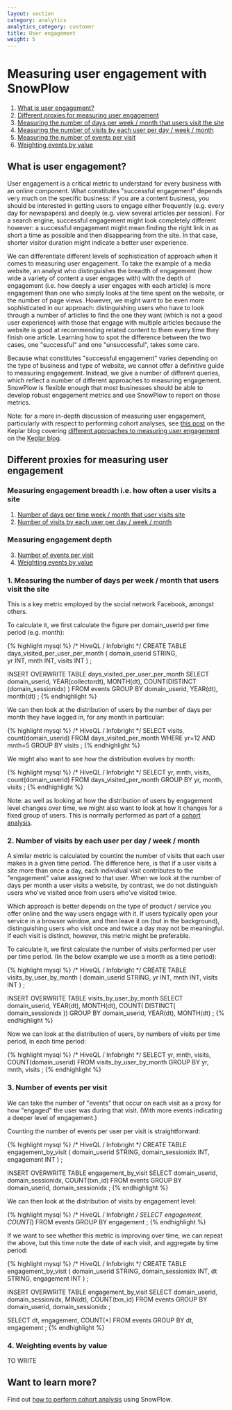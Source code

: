 ```yaml
---
layout: section
category: analytics
analytics_category: customer
title: User engagement
weight: 5
---
```


# Measuring user engagement with SnowPlow

1. [What is user engagement?](#what)
2. [Different proxies for measuring user engagement](#proxies)
3. [Measuring the number of days per week / month that users visit the site](#days-per-time-period)
4. [Measuring the number of visits by each user per day / week / month](#visits-per-time-period)
5. [Measuring the number of events per visit](#events-per-visit)
6. [Weighting events by value](#weighted-events-per-visit)

 <a name="what" ><h2>What is user engagement?</h2></a>

User engagement is a critical metric to understand for every business with an online component. What constitutes "successful engagement" depends very much on the specific business: if you are a content business, you should be interested in getting users to engage either frequently (e.g. every day for newspapers) and deeply (e.g. view several articles per session). For a search engine, successful engagement might look completely different however: a successful engagement might mean finding the right link in as short a time as possible and then disappearing from the site. In that case, shorter visitor duration might indicate a better user experience.

We can differentiate different levels of sophistication of approach when it comes to measuring user engagement. To take the example of a media website, an analyst who distinguishes the breadth of engagement (how wide a variety of content a user engages with) with the depth of engagement (i.e. how deeply a user engages with each article) is more engagement than one who simply looks at the time spent on the website, or the number of page views. However, we might want to be even more sophisticated in our approach: distinguishing users who have to look through a number of articles to find the one they want (which is not a good user experience) with those that engage with multiple articles because the website is good at recommending related content to them every time they finish one article. Learning how to spot the difference between the two cases, one "successful" and one "unsuccessful", takes some care.

Because what constitutes "successful engagement" varies depending on the type of business and type of website, we cannot offer a definitive guide to measuring engagement. Instead, we give a number of different queries, which reflect a number of different approaches to measuring engagement. SnowPlow is flexible enough that most businesses should be able to develop robust engagement metrics and use SnowPlow to report on those metrics.

Note: for a more in-depth discussion of measuring user engagement, particularly with respect to performing cohort analyses, see [this post][user-engagement-keplar-blog-post] on the Keplar blog covering [different approaches to measuring user engagement][user-engagement-keplar-blog-post] on the [Keplar blog][keplar-blog].

<a name="proxies"><h2>Different proxies for measuring user engagement</h2></a>

### Measuring engagement breadth i.e. how often a user visits a site

1. [Number of days per time week / month that user visits site](#days-per-time-period) 
2. [Number of visits by each user per day / week / month](#visits-per-time-period)

### Measuring engagement depth

3. [Number of events per visit](#events-per-visit)
4. [Weighting events by value](#weighted-events-per-visit)

 <a name="days-per-time-period"><h3>1. Measuring the number of days per week / month that users visit the site</h3></a>

This is a key metric employed by the social network Facebook, amongst others.

To calculate it, we first calculate the figure per domain_userid per time period (e.g. month):

{% highlight mysql %}
/* HiveQL / Infobright */
CREATE TABLE days_visited_per_user_per_month (
domain_userid STRING,	
yr INT,
mnth INT,
visits INT
) ;

INSERT OVERWRITE TABLE days_visited_per_user_per_month 
SELECT
domain_userid,
YEAR(collectordt),
MONTH(dt),
COUNT(DISTINCT (domain_sessionidx) )
FROM events
GROUP BY domain_userid, YEAR(dt), month(dt) ;
{% endhighlight %}

We can then look at the distribution of users by the number of days per month they have logged in, for any month in particular:

{% highlight mysql %}
/* HiveQL / Infobright */
SELECT
visits,
count(domain_userid)
FROM days_visited_per_month
WHERE yr=12 AND mnth=5
GROUP BY visits ;
{% endhighlight %}

We might also want to see how the distribution evolves by month:

{% highlight mysql %}
/* HiveQL / Infobright */
SELECT
yr,
mnth,
visits,
count(domain_userid)
FROM days_visited_per_month
GROUP BY yr, month, visits ;
{% endhighlight %}

Note: as well as looking at how the distribution of users by engagement level changes over time, we might also want to look at how it changes for a fixed group of users. This is normally performed as part of a [cohort analysis][cohort-analysis].

<a name="visits-per-time-period"><h3>2. Number of visits by each user per day / week / month</h3></a>

A similar metric is calculated by countint the number of visits that each user makes in a given time period. The difference here, is that if a user visits a site more than once a day, each individual visit contributes to the "engagement" value assigned to that user. When we look at the number of days per month a user visits a website, by contrast, we do not distinguish users who've visited once from users who've visited twice. 

Which approach is better depends on the type of product / service you offer online and the way users engage with it. If users typically open your service in a browser window, and then leave it on (but in the background), distinguishing users who visit once and twice a day may not be meaningful. If each visit is distinct, however, this metric might be preferable.

To calculate it, we first calculate the number of visits performed per user per time period. (In the below example we use a month as a time period):

{% highlight mysql %}
/* HiveQL / Infobright */
CREATE TABLE visits_by_user_by_month (
domain_userid STRING,
yr INT,
mnth INT,
visits INT
) ;

INSERT OVERWRITE TABLE visits_by_user_by_month
SELECT
domain_userid,
YEAR(dt),
MONTH(dt),
COUNT( DISTINCT( domain_sessionidx ))
GROUP BY domain_userid, YEAR(dt), MONTH(dt) ;
{% endhighlight %}

Now we can look at the distribution of users, by numbers of visits per time period, in each time period:

{% highlight mysql %}
/* HiveQL / Infobright */
SELECT
yr,
mnth,
visits,
COUNT(domain_userid)
FROM visits_by_user_by_month
GROUP BY yr, mnth, visits ;
{% endhighlight %}

<a name="events-per-visit"><h3>3. Number of events per visit</h3></a>

We can take the number of "events" that occur on each visit as a proxy for how "engaged" the user was during that visit. (With more events indicating a deeper level of engagement.) 

Counting the number of events per user per visit is straightforward:

{% highlight mysql %}
/* HiveQL / Infobright */
CREATE TABLE engagement_by_visit (
domain_userid STRING,
domain_sessionidx INT,
engagement INT
) ;

INSERT OVERWRITE TABLE engagement_by_visit
SELECT
domain_userid,
domain_sessionidx,
COUNT(txn_id)
FROM events
GROUP BY domain_userid, domain_sessionidx ;
{% endhighlight %}

We can then look at the distribution of visits by engagement level:

{% highlight mysql %}
/* HiveQL / Infobright */
SELECT
engagement,
COUNT(*)
FROM events
GROUP BY engagement ;
{% endhighlight %}

If we want to see whether this metric is improving over time, we can repeat the above, but this time note the date of each visit, and aggregate by time period:

{% highlight mysql %}
/* HiveQL / Infobright */
CREATE TABLE engagement_by_visit (
domain_userid STRING,
domain_sessionidx INT,
dt STRING,
engagement INT
) ;

INSERT OVERWRITE TABLE engagement_by_visit
SELECT
domain_userid,
domain_sessionidx,
MIN(dt),
COUNT(txn_id)
FROM events
GROUP BY domain_userid, domain_sessionidx ;	

SELECT
dt,
engagement,
COUNT(*)
FROM events
GROUP BY dt, engagement ;
{% endhighlight %}

<a name="weighted-events-per-visit"><h3>4. Weighting events by value</h3></a>

TO WRITE

## Want to learn more?

Find out [how to perform cohort analysis][cohort-analysis] using SnowPlow.

[user-engagement-keplar-blog-post]: http://www.keplarllp.com/blog/2012/05/different-approaches-to-measuring-user-engagement-with-snowplow
[keplar-blog]: http://www.keplarllp.com/blog
[cohort-analysis]: /analytics/customer-analytics/cohort-analysis.html
